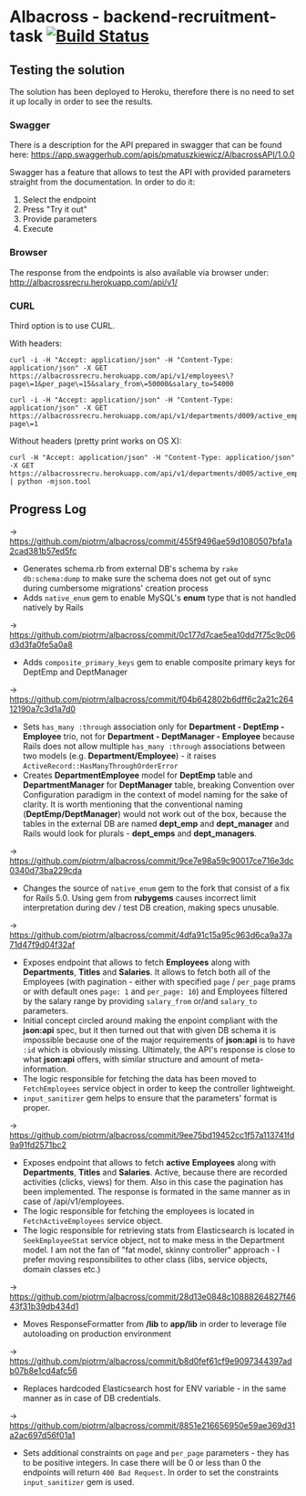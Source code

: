 # Albacross - backend-recruitment-task [![Build Status](https://travis-ci.org/piotrm/albacross.svg?branch=master)](https://travis-ci.org/piotrm/albacross)

## Testing the solution
The solution has been deployed to Heroku, therefore there is no need to set it up locally in order to see the results.

### Swagger
There is a description for the API prepared in swagger that can be found here:
https://app.swaggerhub.com/apis/pmatuszkiewicz/AlbacrossAPI/1.0.0

Swagger has a feature that allows to test the API with provided parameters straight from the documentation. In order to do it:
1. Select the endpoint
2. Press "Try it out"
3. Provide parameters
4. Execute

### Browser
The response from the endpoints is also available via browser under: http://albacrossrecru.herokuapp.com/api/v1/

### CURL
Third option is to use CURL.

With headers:
```
curl -i -H "Accept: application/json" -H "Content-Type: application/json" -X GET https://albacrossrecru.herokuapp.com/api/v1/employees\?page\=1&per_page\=15&salary_from\=50000&salary_to=54000
```

```
curl -i -H "Accept: application/json" -H "Content-Type: application/json" -X GET https://albacrossrecru.herokuapp.com/api/v1/departments/d009/active_employees\?page\=1
```

Without headers (pretty print works on OS X):
```
curl -H "Accept: application/json" -H "Content-Type: application/json" -X GET  https://albacrossrecru.herokuapp.com/api/v1/departments/d005/active_employees | python -mjson.tool
```

## Progress Log

-> https://github.com/piotrm/albacross/commit/455f9496ae59d1080507bfa1a2cad381b57ed5fc
- Generates schema.rb from external DB's schema by `rake db:schema:dump` to make sure the schema does not get out of sync during cumbersome migrations' creation process
- Adds `native_enum` gem to enable MySQL's __enum__ type that is not handled natively by Rails



-> https://github.com/piotrm/albacross/commit/0c177d7cae5ea10dd7f75c9c06d3d3fa0fe5a0a8
- Adds `composite_primary_keys` gem to enable composite primary keys for DeptEmp and DeptManager



-> https://github.com/piotrm/albacross/commit/f04b642802b6dff6c2a21c26412190a7c3d1a7d0
- Sets `has_many :through` association only for __Department - DeptEmp - Employee__ trio, not for __Department - DeptManager - Employee__ because Rails does not allow multiple `has_many :through` associations between two models (e.g. __Department/Employee__) - it raises `ActiveRecord::HasManyThroughOrderError`
- Creates __DepartmentEmployee__ model for __DeptEmp__ table and __DepartmentManager__ for __DeptManager__ table, breaking Convention over Configuration paradigm in the context of model naming for the sake of clarity. It is worth mentioning that the conventional naming (__DeptEmp/DeptManager__) would not work out of the box, because the tables in the external DB are named __dept_emp__ and __dept_manager__ and Rails would look for plurals - __dept_emps__ and __dept_managers__.



-> https://github.com/piotrm/albacross/commit/9ce7e98a59c90017ce716e3dc0340d73ba229cda
- Changes the source of `native_enum` gem to the fork that consist of a fix for Rails 5.0. Using gem from __rubygems__ causes incorrect limit interpretation during dev / test DB creation, making specs unusable.



-> https://github.com/piotrm/albacross/commit/4dfa91c15a95c963d6ca9a37a71d47f9d04f32af
- Exposes endpoint that allows to fetch __Employees__ along with __Departments__, __Titles__ and __Salaries__. It allows to fetch both all of the Employees (with pagination - either with specified `page` / `per_page` prams or with default ones `page: 1` and `per_page: 10`) and Employees filtered by the salary range by providing `salary_from` or/and `salary_to` parameters.
- Initial concept circled around making the enpoint compliant with the __json:api__ spec, but it then turned out that with given DB schema it is impossible because one of the major requirements of __json:api__ is to have `:id` which is obviously missing. Ultimately, the API's response is close to what __json:api__ offers, with similar structure and amount of meta-information.
- The logic responsible for fetching the data has been moved to `FetchEmployees` service object in order to keep the controller lightweight.
- `input_sanitizer` gem helps to ensure that the parameters' format is proper.


-> https://github.com/piotrm/albacross/commit/9ee75bd19452cc1f57a113741fd9a91fd2571bc2
- Exposes endpoint that allows to fetch __active__ __Employees__ along with __Departments__, __Titles__ and __Salaries__. Active, because there are recorded activities (clicks, views) for them. Also in this case the pagination has been implemented. The response is formated in the same manner as in case of /api/v1/employees.
- The logic responsible for fetching the employees is located in `FetchActiveEmployees` service object.
- The logic responsible for retrieving stats from Elasticsearch is located in `SeekEmployeeStat` service object, not to make mess in the Department model. I am not the fan of "fat model, skinny controller" approach - I prefer moving responsibilites to other class (libs, service objects, domain classes etc.)


-> https://github.com/piotrm/albacross/commit/28d13e0848c10888264827f4643f31b39db434d1
- Moves ResponseFormatter from __/lib__ to __app/lib__ in order to leverage file autoloading on production environment


-> https://github.com/piotrm/albacross/commit/b8d0fef61cf9e9097344397adb07b8e1cd4afc56
- Replaces hardcoded Elasticsearch host for ENV variable - in the same manner as in case of DB credentials.


-> https://github.com/piotrm/albacross/commit/8851e216656950e59ae369d31a2ac697d56f01a1
- Sets additional constraints on `page` and `per_page` parameters - they has to be positive integers. In case there will be 0 or less than 0 the endpoints will return `400 Bad Request`. In order to set the constraints `input_sanitizer` gem is used.
